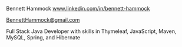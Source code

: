 Bennett Hammock
www.linkedin.com/in/bennett-hammock

BennettHammock@gmail.com

Full Stack Java Developer with skills in Thymeleaf, JavaScript, Maven, MySQL, Spring, and Hibernate


<!---
BHammock33/BHammock33 is a ✨ special ✨ repository because its `README.md` (this file) appears on your GitHub profile.
You can click the Preview link to take a look at your changes.
--->
